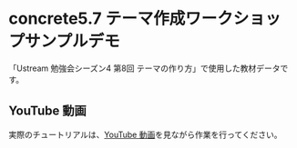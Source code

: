 # concrete5.7 テーマ作成ワークショップサンプルデモ

「Ustream 勉強会シーズン4 第8回 テーマの作り方」で使用した教材データです。

## YouTube 動画

実際のチュートリアルは、[YouTube 動画](https://www.youtube.com/watch?v=gGvlCO7tUY0&index=8&list=PLYhm5ccDq-BXD4wqJFQoTxCtQJfWyNWvB)を見ながら作業を行ってください。
